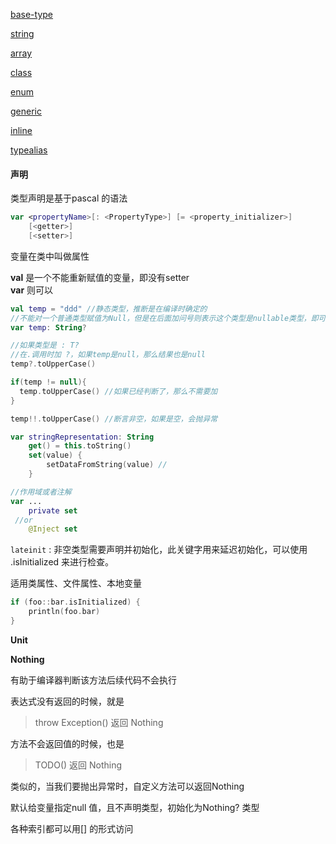[base-type](./base-type.md)

[string](./string.md)

[array](./array.md)

[class](./class.md)

[enum](./enum.md)

[generic](./generic.md)

[inline](./inline.md)

[typealias](./typealias.md)

#### 声明

类型声明是基于pascal 的语法  

```kotlin
var <propertyName>[: <PropertyType>] [= <property_initializer>]
    [<getter>]
    [<setter>]
```

变量在类中叫做属性

**val** 是一个不能重新赋值的变量，即没有setter  
**var** 则可以  

```kotlin
val temp = "ddd" //静态类型，推断是在编译时确定的
//不能对一个普通类型赋值为Null，但是在后面加问号则表示这个类型是nullable类型，即可以设置为null
var temp: String?

//如果类型是 : T?
//在.调用时加 ?，如果temp是null，那么结果也是null
temp?.toUpperCase() 

if(temp != null){
  temp.toUpperCase() //如果已经判断了，那么不需要加
}

temp!!.toUpperCase() //断言非空，如果是空，会抛异常
```

```kotlin
var stringRepresentation: String
    get() = this.toString()
    set(value) {
        setDataFromString(value) //
    }

//作用域或者注解
var ...
    private set
 //or 
    @Inject set
```



`lateinit` : 非空类型需要声明并初始化，此关键字用来延迟初始化，可以使用 .isInitialized 来进行检查。

适用类属性、文件属性、本地变量  

```kotlin
if (foo::bar.isInitialized) {
    println(foo.bar)
}
```



**Unit** 



**Nothing** 

有助于编译器判断该方法后续代码不会执行

表达式没有返回的时候，就是

> throw Exception() 返回 Nothing

方法不会返回值的时候，也是  

> TODO() 返回 Nothing

类似的，当我们要抛出异常时，自定义方法可以返回Nothing



默认给变量指定null 值，且不声明类型，初始化为Nothing? 类型  





各种索引都可以用[] 的形式访问